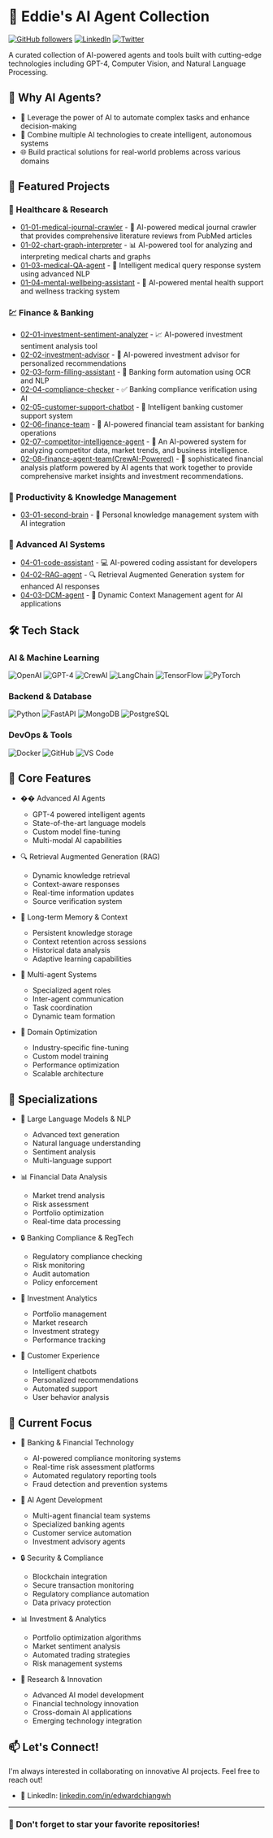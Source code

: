 # 🤖 Eddie's AI Agent Collection

[![GitHub followers](https://img.shields.io/github/followers/eddiepiper?style=social)](https://github.com/eddiepiper)
[![LinkedIn](https://img.shields.io/badge/-LinkedIn-blue?style=flat&logo=Linkedin&logoColor=white)](https://linkedin.com/in/edwardchiangwh)
[![Twitter](https://img.shields.io/badge/-Twitter-1DA1F2?style=flat&logo=Twitter&logoColor=white)](Your_Twitter_URL)

A curated collection of AI-powered agents and tools built with cutting-edge technologies including GPT-4, Computer Vision, and Natural Language Processing.

## 🤔 Why AI Agents?

* 🧠 Leverage the power of AI to automate complex tasks and enhance decision-making
* 🔄 Combine multiple AI technologies to create intelligent, autonomous systems
* 🌐 Build practical solutions for real-world problems across various domains

## 📂 Featured Projects

### 🏥 Healthcare & Research

* [01-01-medical-journal-crawler](https://github.com/eddiepiper/01-01-medical-journal-crawler) - 🤖 AI-powered medical journal crawler that provides comprehensive literature reviews from PubMed articles
* [01-02-chart-graph-interpreter](https://github.com/eddiepiper/01-02-chart-graph-interpreter) - 📊 AI-powered tool for analyzing and interpreting medical charts and graphs
* [01-03-medical-QA-agent](https://github.com/eddiepiper/01-03-medical-QA-agent) - 💊 Intelligent medical query response system using advanced NLP
* [01-04-mental-wellbeing-assistant](https://github.com/eddiepiper/01-04-mental-wellbeing-assistant) - 🧠 AI-powered mental health support and wellness tracking system

### 💹 Finance & Banking

* [02-01-investment-sentiment-analyzer](https://github.com/eddiepiper/02-01-investment-sentiment-analyzer) - 📈 AI-powered investment sentiment analysis tool
* [02-02-investment-advisor](https://github.com/eddiepiper/02-02-investment-advisor) - 💼 AI-powered investment advisor for personalized recommendations
* [02-03-form-filling-assistant](https://github.com/eddiepiper/02-03-form-filling-assistant) - 📝 Banking form automation using OCR and NLP
* [02-04-compliance-checker](https://github.com/eddiepiper/02-04-compliance-checker) - ✅ Banking compliance verification using AI
* [02-05-customer-support-chatbot](https://github.com/eddiepiper/02-05-customer-support-chatbot) - 🤖 Intelligent banking customer support system
* [02-06-finance-team](https://github.com/eddiepiper/02-06-finance-team) - 👥 AI-powered financial team assistant for banking operations
* [02-07-competitor-intelligence-agent](https://github.com/eddiepiper/02-07-competitor-intelligence-agent) - 
📝 An AI-powered system for analyzing competitor data, market trends, and business intelligence.
* [02-08-finance-agent-team(CrewAI-Powered)](https://github.com/eddiepiper/02-08-finance-agent-team) - 👥 sophisticated financial analysis platform powered by AI agents that work together to provide comprehensive market insights and investment recommendations.

### 🧠 Productivity & Knowledge Management

* [03-01-second-brain](https://github.com/eddiepiper/03-01-second-brain) - 🧠 Personal knowledge management system with AI integration

### 🤖 Advanced AI Systems

* [04-01-code-assistant](https://github.com/eddiepiper/04-01-code-assistant) - 💻 AI-powered coding assistant for developers
* [04-02-RAG-agent](https://github.com/eddiepiper/04-02-RAG-agent) - 🔍 Retrieval Augmented Generation system for enhanced AI responses
* [04-03-DCM-agent](https://github.com/eddiepiper/04-03-DCM-agent) - 🤖 Dynamic Context Management agent for AI applications

## 🛠️ Tech Stack

### AI & Machine Learning
![OpenAI](https://img.shields.io/badge/-OpenAI-412991?style=flat&logo=openai&logoColor=white)
![GPT-4](https://img.shields.io/badge/-GPT--4-412991?style=flat&logo=openai&logoColor=white)
![CrewAI](https://img.shields.io/badge/-CrewAI-FF6B6B?style=flat&logo=python&logoColor=white)
![LangChain](https://img.shields.io/badge/-LangChain-FF6B6B?style=flat&logo=python&logoColor=white)
![TensorFlow](https://img.shields.io/badge/-TensorFlow-FF6F00?style=flat&logo=tensorflow&logoColor=white)
![PyTorch](https://img.shields.io/badge/-PyTorch-EE4C2C?style=flat&logo=pytorch&logoColor=white)

### Backend & Database
![Python](https://img.shields.io/badge/-Python-3776AB?style=flat&logo=python&logoColor=white)
![FastAPI](https://img.shields.io/badge/-FastAPI-009688?style=flat&logo=fastapi&logoColor=white)
![MongoDB](https://img.shields.io/badge/-MongoDB-47A248?style=flat&logo=mongodb&logoColor=white)
![PostgreSQL](https://img.shields.io/badge/-PostgreSQL-336791?style=flat&logo=postgresql&logoColor=white)

### DevOps & Tools
![Docker](https://img.shields.io/badge/-Docker-2496ED?style=flat&logo=docker&logoColor=white)
![GitHub](https://img.shields.io/badge/-GitHub-181717?style=flat&logo=github&logoColor=white)
![VS Code](https://img.shields.io/badge/-VS%20Code-007ACC?style=flat&logo=visual-studio-code&logoColor=white)

## 🌟 Core Features

* �� Advanced AI Agents
  * GPT-4 powered intelligent agents
  * State-of-the-art language models
  * Custom model fine-tuning
  * Multi-modal AI capabilities

* 🔍 Retrieval Augmented Generation (RAG)
  * Dynamic knowledge retrieval
  * Context-aware responses
  * Real-time information updates
  * Source verification system

* 🧠 Long-term Memory & Context
  * Persistent knowledge storage
  * Context retention across sessions
  * Historical data analysis
  * Adaptive learning capabilities

* 🔄 Multi-agent Systems
  * Specialized agent roles
  * Inter-agent communication
  * Task coordination
  * Dynamic team formation

* 🎯 Domain Optimization
  * Industry-specific fine-tuning
  * Custom model training
  * Performance optimization
  * Scalable architecture

## 🎯 Specializations

* 🤖 Large Language Models & NLP
  * Advanced text generation
  * Natural language understanding
  * Sentiment analysis
  * Multi-language support

* 📊 Financial Data Analysis
  * Market trend analysis
  * Risk assessment
  * Portfolio optimization
  * Real-time data processing

* 🔒 Banking Compliance & RegTech
  * Regulatory compliance checking
  * Risk monitoring
  * Audit automation
  * Policy enforcement

* 💼 Investment Analytics
  * Portfolio management
  * Market research
  * Investment strategy
  * Performance tracking

* 🤝 Customer Experience
  * Intelligent chatbots
  * Personalized recommendations
  * Automated support
  * User behavior analysis

## 🌟 Current Focus

* 🏦 Banking & Financial Technology
  * AI-powered compliance monitoring systems
  * Real-time risk assessment platforms
  * Automated regulatory reporting tools
  * Fraud detection and prevention systems

* 🤖 AI Agent Development
  * Multi-agent financial team systems
  * Specialized banking agents
  * Customer service automation
  * Investment advisory agents

* 🔒 Security & Compliance
  * Blockchain integration
  * Secure transaction monitoring
  * Regulatory compliance automation
  * Data privacy protection

* 📊 Investment & Analytics
  * Portfolio optimization algorithms
  * Market sentiment analysis
  * Automated trading strategies
  * Risk management systems

* 🎯 Research & Innovation
  * Advanced AI model development
  * Financial technology innovation
  * Cross-domain AI applications
  * Emerging technology integration

## 📫 Let's Connect!

I'm always interested in collaborating on innovative AI projects. Feel free to reach out!

* 💼 LinkedIn: [linkedin.com/in/edwardchiangwh](https://linkedin.com/in/edwardchiangwh)

---

### 🌟 Don't forget to star your favorite repositories! 
